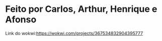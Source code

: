 # Feito por Carlos, Arthur, Henrique e Afonso
Link do wokwi:https://wokwi.com/projects/367534832904395777
